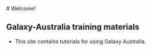 <br>
# Welcome!

## Galaxy-Australia training materials

- This site contains tutorials for using Galaxy Australia.
